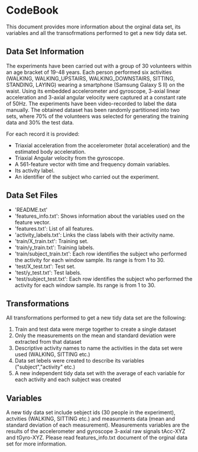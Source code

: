 # CodeBook

This document provides more information about the orginal data set, its variables and all the transofrmations performed to get a new tidy data set.

## Data Set Information

The experiments have been carried out with a group of 30 volunteers within an age bracket of 19-48 years. Each person performed six activities (WALKING, WALKING_UPSTAIRS, WALKING_DOWNSTAIRS, SITTING, STANDING, LAYING) wearing a smartphone (Samsung Galaxy S II) on the waist. Using its embedded accelerometer and gyroscope, 3-axial linear acceleration and 3-axial angular velocity were captured at a constant rate of 50Hz. The experiments have been video-recorded to label the data manually. The obtained dataset has been randomly partitioned into two sets, where 70% of the volunteers was selected for generating the training data and 30% the test data. 

For each record it is provided:

* Triaxial acceleration from the accelerometer (total acceleration) and the estimated body acceleration. 
* Triaxial Angular velocity from the gyroscope.  
* A 561-feature vector with time and frequency domain variables.  
* Its activity label.  
* An identifier of the subject who carried out the experiment. 

## Data Set Files

* 'README.txt'
* 'features_info.txt': Shows information about the variables used on the feature vector.
* 'features.txt': List of all features.
* 'activity_labels.txt': Links the class labels with their activity name.
* 'train/X_train.txt': Training set.
* 'train/y_train.txt': Training labels.
* 'train/subject_train.txt': Each row identifies the subject who performed the activity for each window sample. Its range is from 1 to 30. 
* 'test/X_test.txt': Test set.
* 'test/y_test.txt': Test labels.
* 'test/subject_test.txt': Each row identifies the subject who performed the activity for each window sample. Its range is from 1 to 30. 
 
## Transformations

All transformations performed to get a new tidy data set are the following:

<ol>
<li>Train and test data were merge together to create a single dataset</li>
<li>Only the measurements on the mean and standard deviation were extracted from that dataset</li>
<li>Descriptive activity names to name the activities in the data set were used (WALKING, SITTING etc.) </li>
<li>Data set lebels were created to describe its variables ("subject","activity" etc.)  </li>
<li>A new independent tidy data set with the average of each variable for each activity and each subject was created  </li>
</ol>

## Variables

A new tidy data set include sebject ids (30 people in the experiment), actvities (WALKING, SITTING etc.) and measurments data (mean and standard deviation of each measurement). Measurements variables are the results of the accelerometer and gyroscope 3-axial raw signals tAcc-XYZ and tGyro-XYZ. Please read features_info.txt document of the orginal data set for more information.






